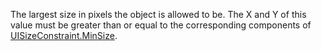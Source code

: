The largest size in pixels the object is allowed to be. The X and Y of this value must be greater than or equal to the corresponding components of [UISizeConstraint.MinSize](https://developer.roblox.com/en-us/api-reference/property/UISizeConstraint/MinSize).
